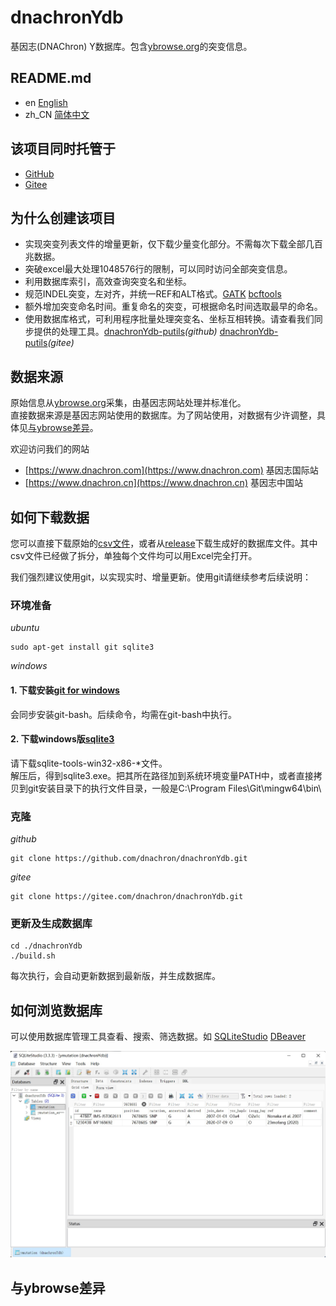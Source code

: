 # dnachronYdb
基因志(DNAChron) Y数据库。包含[ybrowse.org](https://ybrowse.org/)的突变信息。

## README.md
- en [English](README.md)
- zh_CN [简体中文](README.zh_CN.md)

## 该项目同时托管于
- [GitHub](https://github.com/dnachron/dnachronYdb)
- [Gitee](https://gitee.com/dnachron/dnachronYdb)

## 为什么创建该项目
- 实现突变列表文件的增量更新，仅下载少量变化部分。不需每次下载全部几百兆数据。
- 突破excel最大处理1048576行的限制，可以同时访问全部突变信息。
- 利用数据库索引，高效查询突变名和坐标。
- 规范INDEL突变，左对齐，并统一REF和ALT格式。[GATK](https://gatk.broadinstitute.org/hc/en-us/articles/5358887757979-LeftAlignAndTrimVariants) [bcftools](http://samtools.github.io/bcftools/bcftools.html#norm)
- 额外增加突变命名时间。重复命名的突变，可根据命名时间选取最早的命名。
- 使用数据库格式，可利用程序批量处理突变名、坐标互相转换。请查看我们同步提供的处理工具。[dnachronYdb-putils](https://github.com/dnachron/dnachronYdb-putils)*(github)*  [dnachronYdb-putils](https://gitee.com/dnachron/dnachronYdb-putils)*(gitee)*

## 数据来源
原始信息从[ybrowse.org](https://ybrowse.org/)采集，由基因志网站处理并标准化。\
直接数据来源是基因志网站使用的数据库。为了网站使用，对数据有少许调整，具体见[与ybrowse差异](#与ybrowse差异)。

欢迎访问我们的网站
- [https://www.dnachron.com](https://www.dnachron.com) 基因志国际站
- [https://www.dnachron.cn](https://www.dnachron.cn) 基因志中国站

## 如何下载数据
您可以直接下载原始的[csv文件](/ymutation/)，或者从[release](../../releases/)下载生成好的数据库文件。其中csv文件已经做了拆分，单独每个文件均可以用Excel完全打开。

我们强烈建议使用git，以实现实时、增量更新。使用git请继续参考后续说明：
### 环境准备
*ubuntu*
```
sudo apt-get install git sqlite3
```
*windows*
#### 1. 下载安装[git for windows](https://github.com/git-for-windows/git/releases)
会同步安装git-bash。后续命令，均需在git-bash中执行。
#### 2. 下载windows版[sqlite3](https://www.sqlite.org/download.html)
请下载sqlite-tools-win32-x86-*文件。\
解压后，得到sqlite3.exe。把其所在路径加到系统环境变量PATH中，或者直接拷贝到git安装目录下的执行文件目录，一般是C:\Program Files\Git\mingw64\bin\
### 克隆
*github*
```
git clone https://github.com/dnachron/dnachronYdb.git
```
*gitee*
```
git clone https://gitee.com/dnachron/dnachronYdb.git
```
### 更新及生成数据库
```
cd ./dnachronYdb
./build.sh
```
每次执行，会自动更新数据到最新版，并生成数据库。

## 如何浏览数据库
可以使用数据库管理工具查看、搜索、筛选数据。如 [SQLiteStudio](https://sqlitestudio.pl/) [DBeaver](https://dbeaver.io/)

![alt text](resources/SQLiteStudio.jpg?raw=true)
## 与ybrowse差异
